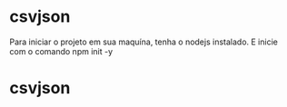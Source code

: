 # csvjson
Para iniciar o projeto em sua maquína, tenha o nodejs instalado.
E inicie com o comando npm init -y
# csvjson    
